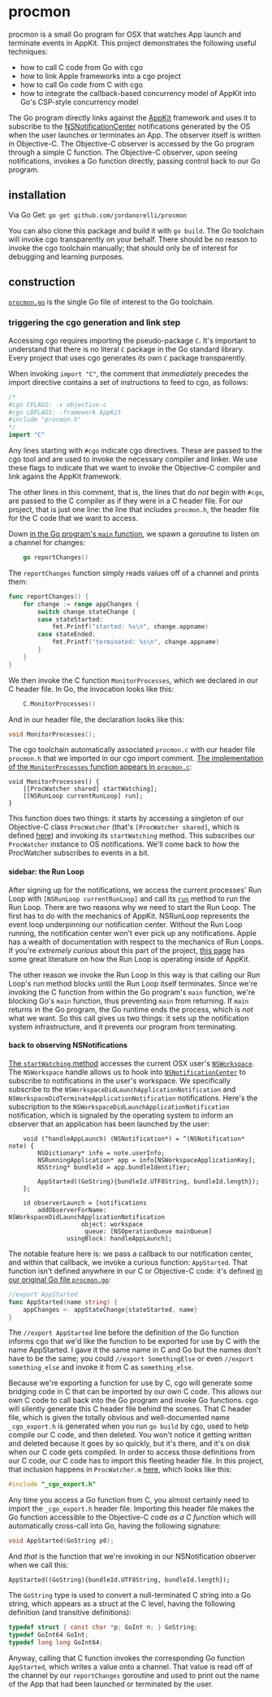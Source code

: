 # procmon

procmon is a small Go program for OSX that watches App launch and terminate
events in AppKit. This project demonstrates the following useful techniques:

- how to call C code from Go with cgo
- how to link Apple frameworks into a  cgo project
- how to call Go code from C with cgo
- how to integrate the callback-based concurrency model of AppKit into Go's CSP-style concurrency model

The Go program directly links against the
[AppKit](https://developer.apple.com/reference/appkit) framework and uses it to
subscribe to the
[NSNotificationCenter](https://developer.apple.com/reference/foundation/nsnotificationcenter)
notifications generated by the OS when the user launches or terminates an App.
The observer itself is written in Objective-C. The Objective-C observer is
accessed by the Go program through a simple C function. The Objective-C
observer, upon seeing notifications, invokes a Go function directly, passing
control back to our Go program.

## installation

Via Go Get: `go get github.com/jordanorelli/procmon`

You can also clone this package and build it with `go build`. The Go toolchain
will invoke cgo transparently on your behalf. There should be no reason to
invoke the cgo toolchain manually; that should only be of interest for
debugging and learning purposes.

## construction

[`procmon.go`](procmon.go) is the single Go file of interest to the
Go toolchain.

### triggering the cgo generation and link step

Accessing cgo requires importing the pseudo-package `C`. It's important to
understand that there is no literal `C` package in the Go standard library.
Every project that uses cgo generates _its own_ `C` package transparently.

When invoking `import "C"`, the comment that _immediately_ precedes the import
directive contains a set of instructions to feed to cgo, as follows:

```go
/*
#cgo CFLAGS: -x objective-c
#cgo LDFLAGS: -framework AppKit
#include "procmon.h"
*/
import "C"
```

Any lines starting with `#cgo` indicate cgo directives. These are passed to the
cgo tool and are used to invoke the necessary compiler and linker. We use these
flags to indicate that we want to invoke the Objective-C compiler and link
agains the AppKit framework.

The other lines in this comment, that is, the lines that do _not_ begin with
`#cgo`, are passed to the C compiler as if they were in a C header file. For our
project, that is just one line: the line that includes `procmon.h`, the header
file for the C code that we want to access.

Down [in the Go program's `main` function](procmon.go#L50), we spawn a goroutine to listen on a
channel for changes:

```go
    go reportChanges()
```

The `reportChanges` function simply reads values off of a channel and prints
them:

```go
func reportChanges() {
    for change := range appChanges {
        switch change.stateChange {
        case stateStarted:
            fmt.Printf("started: %s\n", change.appname)
        case stateEnded:
            fmt.Printf("terminated: %s\n", change.appname)
        }
    }
}
```

We then invoke the C function `MonitorProcesses`, which we declared in our C
header file. In Go, the invocation looks like this:
```go
    C.MonitorProcesses()
```

And in our header file, the declaration looks like this:
```c
void MonitorProcesses();
```

The cgo toolchain automatically associated `procmon.c` with our header file
`procmon.h` that we imported in our cgo import comment. [The implementation of
the `MonitorProcesses` function appears in
`procmon.c`](procmon.c#L5):

```obj-c
void MonitorProcesses() {
    [[ProcWatcher shared] startWatching];
    [[NSRunLoop currentRunLoop] run];
}
```

This function does two things: it starts by accessing a singleton of our
Objective-C class `ProcWatcher` (that's `[ProcWatcher shared]`, which is defined
[here](ProcWatcher.m#L6)) and
invoking its `startWatching` method. This subscribes our `ProcWatcher` instance
to OS notifications. We'll come back to how the ProcWatcher subscribes to
events in a bit.

#### sidebar: the Run Loop

After signing up for the notifications, we access the current processes'
Run Loop with `[NSRunLoop currentRunLoop]` and call its
[`run`](https://developer.apple.com/reference/foundation/nsrunloop/1412430-run?language=objc)
method to run the Run Loop. There are two reasons why we need to start the
Run Loop. The first has to do with the mechanics of AppKit. NSRunLoop represents
the event loop underpinning our notification center. Without the Run Loop
running, the notification center won't ever pick up any notifications. Apple
has a wealth of documentation with respect to the mechanics of Run Loops. If
you're _extremely curious_ about this part of the project, [this
page](https://developer.apple.com/library/content/documentation/Cocoa/Conceptual/Multithreading/RunLoopManagement/RunLoopManagement.html)
has some great literature on how the Run Loop is operating inside of AppKit.

The other reason we invoke the Run Loop in this way is that calling our
Run Loop's run method blocks until the Run Loop itself terminates. Since we're
invoking the C function from within the Go program's `main` function, we're
blocking Go's `main` function, thus preventing `main` from returning. If `main`
returns in the Go program, the Go runtime ends the process, which is _not_ what
we want. So this call gives us two things: it sets up the notification system
infrastructure, and it prevents our program from terminating.

#### back to observing NSNotifications

[The `startWatching`
method](ProcWatcher.m#L6)
accesses the current OSX user's
[`NSWorkspace`](https://developer.apple.com/reference/appkit/nsworkspace). The
`NSWorkspace` handle allows us to hook into
[`NSNotificationCenter`](https://developer.apple.com/reference/foundation/nsnotificationcenter)
to subscribe to notifications in the user's workspace. We specifically
subscribe to the `NSWorkspaceDidLaunchApplicationNotification` and
`NSWorkspaceDidTerminateApplicationNotification` notifications. Here's the
subscription to the `NSWorkspaceDidLaunchApplicationNotification` notification,
which is signaled by the operating system to inform an observer that an
application has been launched by the user:

```obj-c
    void (^handleAppLaunch) (NSNotification*) = ^(NSNotification* note) {
        NSDictionary* info = note.userInfo;
        NSRunningApplication* app = info[NSWorkspaceApplicationKey];
        NSString* bundleId = app.bundleIdentifier;

        AppStarted((GoString){bundleId.UTF8String, bundleId.length});
    };

    id observerLaunch = [notifications
        addObserverForName: NSWorkspaceDidLaunchApplicationNotification
                    object: workspace
                     queue: [NSOperationQueue mainQueue]
                usingBlock: handleAppLaunch];
```

The notable feature here is: we pass a callback to our notification center, and
within that callback, we invoke a curious function: `AppStarted`. That function
isn't defined anywhere in our C or Objective-C code: it's defined [in our
original Go file
`procmon.go`](procmon.go#L28-L31):

```go
//export AppStarted
func AppStarted(name string) {
    appChanges <- appStateChange{stateStarted, name}
}
```

The `//export AppStarted` line before the definition of the Go function informs
cgo that we'd like the function to be exported for use by C with the name
AppStarted. I gave it the same name in C and Go but the names don't have to be
the same; you could `//export SomethingElse` or even `//export something_else`
and invoke it from C as `something_else`.

Because we're exporting a function for use by C, cgo will generate some
bridging code in C that can be imported by our own C code. This allows our own
C code to call back into the Go program and invoke Go functions. cgo will
silently generate this C header file behind the scenes. That C header file,
which is given the totally obvious and well-documented name `_cgo_export.h` is
generated when you run `go build` by cgo, used to help compile our C code, and
then deleted. You won't notice it getting written and deleted because it goes
by so quickly, but it's there, and it's on disk when our C code gets compiled.
In order to access those definitions from our C code, our C code has to import
this fleeting header file. In this project, that inclusion happens in
`ProcWatcher.m`
[here](ProcWatcher.m#L1), which
looks like this:

```c
#include "_cgo_export.h"
```

Any time you access a Go function from C, you almost certainly need to import
the `_cgo_export.h` header file. Importing this header file makes the Go
function accessible to the Objective-C code _as a C function_ which will
automatically cross-call into Go, having the following signature:

```c
void AppStarted(GoString p0);
```

And _that_ is the function that we're invoking in our NSNotification observer
when we call this:

```obj-c
AppStarted((GoString){bundleId.UTF8String, bundleId.length});
```

The `GoString` type is used to convert a null-terminated C string into a Go
string, which appears as a struct at the C level, having the following
definition (and transitive definitions):

```c
typedef struct { const char *p; GoInt n; } GoString;
typedef GoInt64 GoInt;
typedef long long GoInt64;
```

Anyway, calling that C function invokes the corresponding Go function
`AppStarted`, which writes a value onto a channel. That value is read off of
the channel by our `reportChanges` goroutine and used to print out the name of
the App that had been launched or terminated by the user.
